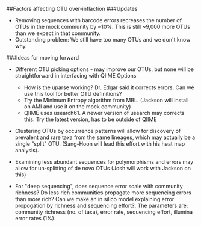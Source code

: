 ##Factors affecting OTU over-inflaction
###Updates
* Removing sequences with barcode errors recreases the number of OTUs in the mock community by ~10%.  This is still ~9,000 more OTUs than we expect in that community.
* Outstanding problem:  We still have too many OTUs and we don't know why.

###Ideas for moving forward
* Different OTU picking options - may improve our OTUs, but none will be straightforward in interfacing with QIIME
Options   
  * How is the uparse working?  Dr. Edgar said it corrects errors.  Can we use this tool for better OTU definitions?
  * Try the Minimum Entropy algorithm from MBL.  (Jackson will install on AMI and use it on the mock community)
  * QIIME uses usearch61.  A newer version of usearch may corrects this.  Try the latest version, has to be outside of QIIME

* Clustering OTUs by occurrence patterns will allow for discovery of prevalent and rare taxa from the same lineages, which may actually be a single "split" OTU.  (Sang-Hoon will lead this effort with his heat map analysis).
* Examining less abundant sequences for polymorphisms and errors may allow for un-splitting of de novo OTUs (Josh will work with Jackson on this)
* For "deep sequencing", does sequence error scale with community richness?  Do less rich communities propagate more sequencing errors than more rich?  Can we make an in silico model explaining error propogation by richness and sequencing effort?.  The parameters are: community richness (no. of taxa), error rate, sequencing effort, illumina error rates (1%).
